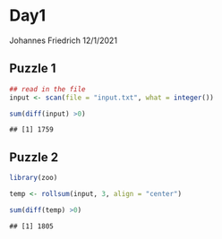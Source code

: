 Day1
================
Johannes Friedrich
12/1/2021

## Puzzle 1

``` r
## read in the file
input <- scan(file = "input.txt", what = integer())
```

``` r
sum(diff(input) >0)
```

    ## [1] 1759

## Puzzle 2

``` r
library(zoo)
```

``` r
temp <- rollsum(input, 3, align = "center")

sum(diff(temp) >0)
```

    ## [1] 1805
